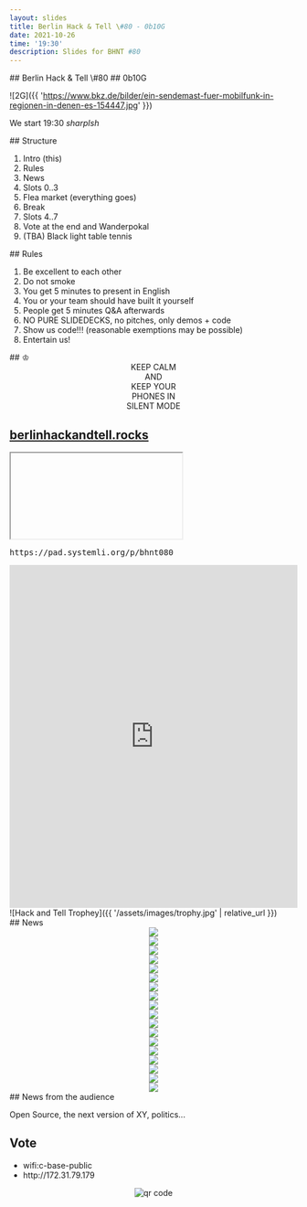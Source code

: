 ```yaml
---
layout: slides
title: Berlin Hack & Tell \#80 - 0b10G
date: 2021-10-26
time: '19:30'
description: Slides for BHNT #80
---
```


<section data-markdown>
## Berlin Hack & Tell \#80
## 0b10G

![2G]({{ 'https://www.bkz.de/bilder/ein-sendemast-fuer-mobilfunk-in-regionen-in-denen-es-154447.jpg' }})

We start 19:30 *sharpIsh*
</section>

<section data-markdown>
## Structure

1. Intro (this)
1. Rules
1. News
1. Slots 0..3
1. Flea market (everything goes)
1. Break
1. Slots 4..7
1. Vote at the end and Wanderpokal
1. (TBA) Black light table tennis
</section>

<section data-markdown>
## Rules

1. Be excellent to each other
2. Do not smoke
3. You get 5 minutes to present in English
4. You or your team should have built it yourself
5. People get 5 minutes Q&A afterwards
6. NO PURE SLIDEDECKS, no pitches, only demos + code
7. Show us code!!! (reasonable exemptions may be possible)
8. Entertain us!
</section>

<section data-markdown>
## &#9812;
<center>
KEEP CALM</br>
AND</br>
KEEP YOUR</br>
PHONES IN</br>
SILENT MODE</br>
</center>
</section>

<section>
<h2><a href="https://berlinhackandtell.rocks/">berlinhackandtell.rocks</a></h2>
<iframe class="stretch" data-src="https://berlinhackandtell.rocks"></iframe>
</section>

<section>
<pre>https://pad.systemli.org/p/bhnt080</pre>
<iframe name="embed_readwrite" src="https://pad.systemli.org/p/bhnt80?showControls=false&showChat=false&showLineNumbers=true&useMonospaceFont=true" width="100%" height="600" frameborder="0" class="stretch"></iframe>
</section>

<section data-markdown>
![Hack and Tell Trophey]({{ '/assets/images/trophy.jpg' | relative_url }})
</section>

<section data-markdown>
## News
</section>

<section>
<center>
<img src="/assets/images/080/news_fdroid.png"/>
</center>
</section>

<section>
<center>
<img src="/assets/images/080/news_noccc.png"/>
</center>
</section>

<section>
<center>
<img src="/assets/images/080/news_matelight.png"/>
</center>
</section>

<section>
<center>
<img src="/assets/images/080/news_c3voc.png"/>
</center>
</section>

<section>
<center>
<img src="/assets/images/080/news_compose.png"/>
</center>
</section>

<section>
<center>
<img src="/assets/images/080/news_github_norelease.png"/>
</center>
</section>

<section>
<center>
<img src="/assets/images/080/news_fb.png"/>
</center>
</section>


<section>
<center>
<img src="/assets/images/080/news_virgil.png"/>
</center>
</section>


<section>
<center>
<img src="/assets/images/080/news_liscon.png"/>
</center>
</section>

<section>
<center>
<img src="/assets/images/080/news_frodo.jpeg"/>
</center>
</section>


<section>
<center>
<img src="/assets/images/080/news_danny.png"/>
</center>
</section>

<section>
<center>
<img src="/assets/images/080/news_eth2_devnet.png"/>
</center>
</section>

<section>
<center>
<img src="/assets/images/080/news_rieger.png"/>
</center>
</section>

<section>
<center>
<img src="/assets/images/080/news_church00.png"/>
</center>
</section>

<section>
<center>
<img src="/assets/images/080/news_church0.png"/>
</center>
</section>


<section>
<center>
<img src="/assets/images/080/news_bikesensor.png"/>
</center>
</section>


<section>
<center>
<img src="/assets/images/080/news_solarpunk.png"/>
</center>
</section>

<section>
<center>
<img src="/assets/images/080/news_hackoct.jpg"/>
</center>
</section>

<section data-markdown>
## News from the audience

Open Source, the next version of XY, politics...
</section>

<section>
<h2>Vote</h2>

<ul>
<li>wifi:c-base-public</li>
<li>http://172.31.79.179</li>
</ul>
<center>
<img src="http://api.qrserver.com/v1/create-qr-code/?color=000000&amp;bgcolor=FFFFFF&amp;data=http%3A%2F%2F172.31.79.179&amp;qzone=1&amp;margin=0&amp;size=400x400&amp;ecc=L" alt="qr code" />
</center>
</section>
